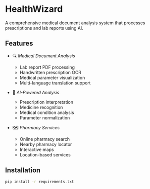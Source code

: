 # HealthWizard

A comprehensive medical document analysis system that processes prescriptions and lab reports using AI.

## Features

- 🔍 *Medical Document Analysis*
  - Lab report PDF processing
  - Handwritten prescription OCR
  - Medical parameter visualization
  - Multi-language translation support

- 🤖 *AI-Powered Analysis*
  - Prescription interpretation
  - Medicine recognition
  - Medical condition analysis
  - Parameter normalization

- 🗺 *Pharmacy Services*
  - Online pharmacy search
  - Nearby pharmacy locator
  - Interactive maps
  - Location-based services

## Installation

```sh
pip install -r requirements.txt
